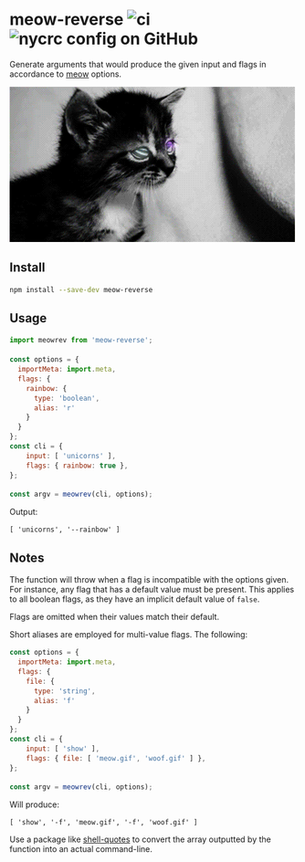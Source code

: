 # meow-reverse ![ci](https://img.shields.io/github/actions/workflow/status/chung-leong/meow-reverse/node.js.yml?branch=main&label=Node.js%20CI&logo=github) ![nycrc config on GitHub](https://img.shields.io/nycrc/chung-leong/meow-reverse)

Generate arguments that would produce the given input and flags in accordance to 
[meow](https://github.com/sindresorhus/meow#readme) options.

![](meowrev.gif)

## Install

```bash
npm install --save-dev meow-reverse
```

## Usage

```js
import meowrev from 'meow-reverse';

const options = {
  importMeta: import.meta,
  flags: {
    rainbow: {
      type: 'boolean',
      alias: 'r'
    }
  }
};
const cli = {
	input: [ 'unicorns' ],
	flags: { rainbow: true },
};

const argv = meowrev(cli, options);
```

Output:

```
[ 'unicorns', '--rainbow' ]
```

## Notes

The function will throw when a flag is incompatible with the options given. For instance, any flag 
that has a default value must be present. This applies to all boolean flags, as they have an 
implicit default value of `false`.

Flags are omitted when their values match their default.

Short aliases are employed for multi-value flags. The following:

```js
const options = {
  importMeta: import.meta,
  flags: {
    file: {
      type: 'string',
      alias: 'f'
    }
  }
};
const cli = {
	input: [ 'show' ],
	flags: { file: [ 'meow.gif', 'woof.gif' ] },
};

const argv = meowrev(cli, options);
```

Will produce:

```
[ 'show', '-f', 'meow.gif', '-f', 'woof.gif' ]
```

Use a package like [shell-quotes](https://github.com/ljharb/shell-quote#README) to convert the 
array outputted by the function into an actual command-line.
